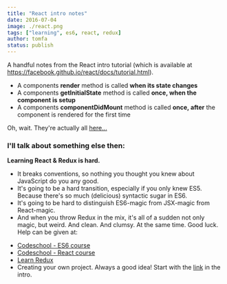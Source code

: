 ```yaml
---
title: "React intro notes"
date: 2016-07-04
image: ./react.png
tags: ["learning", es6, react, redux]
author: tomfa
status: publish
---
```


A handful notes from the React intro tutorial (which is available at https://facebook.github.io/react/docs/tutorial.html).

*   A components **render** method is called **when its state changes**
*   A components **getInitialState** method is called **once, when the component is setup**
*   A components **componentDidMount** method is called **once, after** the component is rendered for the first time    

Oh, wait. They're actually all [here...](https://facebook.github.io/react/docs/component-specs.html) 

### I'll talk about something else then: 

**Learning React & Redux is hard.** 

- It breaks conventions, so nothing you thought you knew about JavaScript do you any good. 
- It's going to be a hard transition, especially if you only knew ES5. Because there's so much (delicious) syntactic sugar in ES6.
- It's going to be hard to distinguish ES6-magic from JSX-magic from React-magic. 
- And when you throw Redux in the mix, it's all of a sudden not only magic, but weird. And clean. And clumsy. At the same time. Good luck. Help can be given at:

*   [Codeschool - ES6 course](https://www.codeschool.com/courses/es2015-the-shape-of-javascript-to-come)
*   [Codeschool - React course](https://www.codeschool.com/courses/powering-up-with-react)
*   [Learn Redux](https://learnredux.com/)
*   Creating your own project. Always a good idea! Start with the [link](https://facebook.github.io/react/docs/tutorial.html) in the intro.
